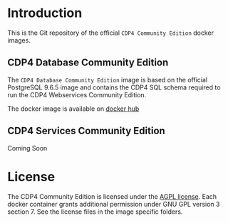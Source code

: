 # Introduction

This is the Git repository of the official `CDP4 Community Edition` docker images. 

## CDP4 Database Community Edition

The `CDP4 Database Community Edition` image is based on the official PostgreSQL 9.6.5 image and contains the CDP4 SQL schema required to run the CDP4 Webservices Community Edition.

The docker image is available on [docker hub](https://hub.docker.com/r/rheagroup/cdp4-database-community-edition/)

## CDP4 Services Community Edition

Coming Soon

# License

The CDP4 Community Edition is licensed under the [AGPL license](LICENSE). Each docker container grants additional permission under GNU GPL version 3 section 7. See the license files in the image specific folders.